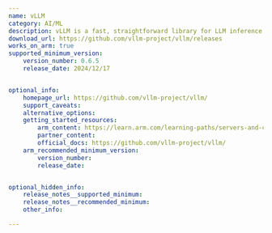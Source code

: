 ```yaml
---
name: vLLM
category: AI/ML
description: vLLM is a fast, straightforward library for LLM inference and serving.
download_url: https://github.com/vllm-project/vllm/releases
works_on_arm: true
supported_minimum_version:
    version_number: 0.6.5
    release_date: 2024/12/17


optional_info:
    homepage_url: https://github.com/vllm-project/vllm/
    support_caveats:
    alternative_options:
    getting_started_resources:
        arm_content: https://learn.arm.com/learning-paths/servers-and-cloud-computing/vllm/
        partner_content:
        official_docs: https://github.com/vllm-project/vllm/
    arm_recommended_minimum_version:
        version_number:
        release_date:


optional_hidden_info:
    release_notes__supported_minimum:
    release_notes__recommended_minimum:
    other_info: 

---
```

